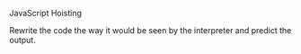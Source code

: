 JavaScript Hoisting

Rewrite the code the way it would be seen by the interpreter and predict the output.